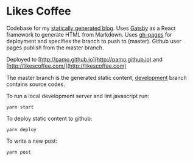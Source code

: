 Likes Coffee
=============================
Codebase for my [statically generated blog](http://likescoffee.com/).
Uses [Gatsby](https://github.com/gatsbyjs/gatsby) as a React framework to generate HTML from Markdown.
Uses [gh-pages](https://www.npmjs.com/package/gh-pages) for deployment and specifies the branch to push to (master).
Github user pages publish from the master branch.

Deployed to [http://pamo.github.io](http://pamo.github.io) and [http://likescoffee.com/](http://likescoffee.com)

The master branch is the generated static content, [development](https://github.com/pamo/pamo.github.io/tree/development) branch contains source codes.

To run a local development server and lint javascript run:
```
yarn start
```

To deploy static content to github:
```
yarn deploy
```

To write a new post:
```
yarn post
```
